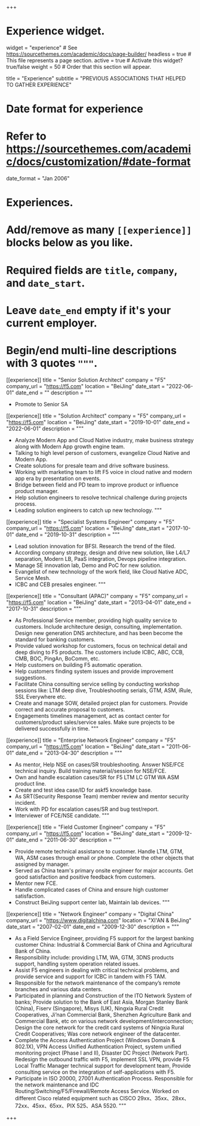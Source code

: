 +++
# Experience widget.
widget = "experience"  # See https://sourcethemes.com/academic/docs/page-builder/
headless = true  # This file represents a page section.
active = true  # Activate this widget? true/false
weight = 50  # Order that this section will appear.

title = "Experience"
subtitle = "PREVIOUS ASSOCIATIONS THAT HELPED TO GATHER EXPERIENCE"

# Date format for experience
#   Refer to https://sourcethemes.com/academic/docs/customization/#date-format
date_format = "Jan 2006"

# Experiences.
#   Add/remove as many `[[experience]]` blocks below as you like.
#   Required fields are `title`, `company`, and `date_start`.
#   Leave `date_end` empty if it's your current employer.
#   Begin/end multi-line descriptions with 3 quotes `"""`.
[[experience]]
  title = "Senior Solution Architect"
  company = "F5"
  company_url = "https://f5.com"
  location = "BeiJing"
  date_start = "2022-06-01"
  date_end = ""
  description = """
* Promote to Senior SA

[[experience]]
  title = "Solution Architect"
  company = "F5"
  company_url = "https://f5.com"
  location = "BeiJing"
  date_start = "2019-10-01"
  date_end = "2022-06-01"
  description = """
* Analyze Modern App and Cloud Native industry, make business strategy along with Modern App growth engine team.
* Talking to high level person of customers, evangelize Cloud Native and Modern App.
* Create solutions for presale team and drive software business.
* Working with marketing team to lift F5 voice in cloud native and modern app era by presentation on events.
* Bridge between field and PD team to improve product or influence product manager.
* Help solution engineers to resolve technical challenge during projects process.
* Leading solution engineers to catch up new technology.
  """

[[experience]]
  title = "Specialist Systems Engineer"
  company = "F5"
  company_url = "https://f5.com"
  location = "BeiJing"
  date_start = "2017-10-01"
  date_end = "2019-10-31"
  description = """
* Lead solution innovation for BFSI. Research the trend of the filed.
*  According company strategy, design and drive new solution, like L4/L7 separation, Modern LB, PaaS integration, Devops pipeline integration.
* Manage SE innovation lab, Demo and PoC for new solution.
* Evangelist of new technology of the work field, like Cloud Native ADC, Service Mesh.
* ICBC and CEB presales engineer.
  """

[[experience]]
  title = "Consultant (APAC)"
  company = "F5"
  company_url = "https://f5.com"
  location = "BeiJing"
  date_start = "2013-04-01"
  date_end = "2017-10-31"
  description = """
* As Professional Service member, providing high quality service to customers. Include architecture design, consulting, implementation. Design new generation DNS architecture, and has been become the standard for banking customers.
* Provide valued workshop for customers, focus on technical detail and deep diving to F5 products. The customers include ICBC, ABC, CCB, CMB, BOC, PingAn, BoComm, etc.
* Help customers on building F5 automatic operation.
* Help customers finding system issues and provide improvement suggestions.
* Facilitate China consulting service selling by conducting workshop sessions like: LTM deep dive, Troubleshooting serials, GTM, ASM, iRule, SSL Everywhere etc.
* Create and manage SOW, detailed project plan for customers. Provide correct and accurate proposal to customers.
* Engagements timelines management, act as contact center for customers/product sales/service sales. Make sure projects to be delivered successfully in time.
"""


[[experience]]
  title = "Enterprise Network Engineer"
  company = "F5"
  company_url = "https://f5.com"
  location = "BeiJing"
  date_start = "2011-06-01"
  date_end = "2013-04-30"
  description = """
* As mentor, Help NSE on cases/SR troubleshooting. Answer NSE/FCE technical inquiry. Build training material/session for NSE/FCE.
* Own and handle escalation cases/SR for F5 LTM LC GTM WA ASM product line.
* Create and test idea case/ID for askf5 knowledge base.
* As SRT(Security Response Team) member review and mentor security incident.
*  Work with PD for escalation cases/SR and bug test/report.
* Interviewer of FCE/NSE candidate.
"""

[[experience]]
  title = "Field Customer Engineer"
  company = "F5"
  company_url = "https://f5.com"
  location = "BeiJing"
  date_start = "2009-12-01"
  date_end = "2011-06-30"
  description = """
* Provide remote technical assistance to customer. Handle LTM, GTM, WA, ASM cases through email or phone. Complete the other objects that assigned by manager.
* Served as China team's primary onsite engineer for major accounts. Get good satisfaction and positive feedback from customers.
* Mentor new FCE.
* Handle complicated cases of China and ensure high customer satisfaction.
* Construct BeiJing support center lab, Maintain lab devices.
"""

[[experience]]
  title = "Network Engineer"
  company = "Digital China"
  company_url = "https://www.digitalchina.com"
  location = "XI'AN & BeiJing"
  date_start = "2007-02-01"
  date_end = "2009-12-30"
  description = """
* As a Field Service Engineer, providing F5 support for the largest banking customer China: Industrial & Commercial Bank of China and Agricultural Bank of China.
* Responsibility include: providing LTM, WA, GTM, 3DNS products support, handling system operation related issues.
* Assist F5 engineers in dealing with critical technical problems, and provide service and support for ICBC in tandem with F5 TAM.
* Responsible for the network maintenance of the company’s remote branches and various data centers.
* Participated in planning and Construction of the ITO Network System of banks; Provide solution to the Bank of East Asia, Morgan Stanley Bank (China), Fiserv (Singapore), Misys (UK), Ningxia Rural Credit Cooperatives, Ji’nan Commercial Bank, Shenzhen Agriculture Bank and Commercial Bank, etc on various network development/interconnection; Design the core network for the credit card systems of Ningxia Rural Credit Cooperatives; Was core network engineer of the datacenter.
* Complete the Access Authentication Project (Windows Domain & 802.1X), VPN Access Unified Authentication Project, system unified monitoring project (Phase I and II), Disaster DC Project (Network Part). Redesign the outbound traffic with F5, implement SSL VPN, provide F5 Local Traffic Manager technical support for development team, Provide consulting service on the integration of self-applications with F5.
* Participate in ISO 20000, 27001 Authentication Process. Responsible for the network maintenance and IDC Routing/Switching/F5/Firewall/Remote Access Service. Worked on different Cisco related equipment such as CISCO 29xx、35xx、28xx、72xx、45xx、65xx、PIX 525、ASA 5520.
"""

+++
